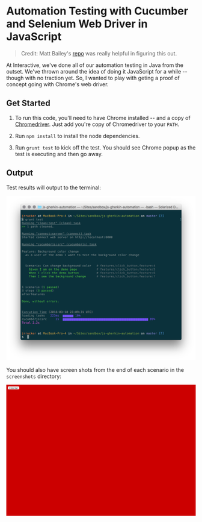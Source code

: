 # Automation Testing with Cucumber and Selenium Web Driver in JavaScript

> Credit: Matt Bailey's [repo](https://github.com/Matt-B/cucumber-js-selenium-webdriver-example) was really helpful in figuring this out.

At Interactive, we've done all of our automation testing in Java from the outset. We've thrown around the idea of doing it JavaScript for a while -- though with no traction yet. So, I wanted to play with geting a proof of concept going with Chrome's web driver.


## Get Started

1. To run this code, you'll need to have Chrome installed -- and a copy of [Chromedriver](http://chromedriver.storage.googleapis.com/index.html). Just add you're copy of Chromedriver to your `PATH`.

2. Run `npm install` to install the node dependencies.

3. Run `grunt test` to kick off the test. You should see Chrome popup as the test is executing and then go away.

## Output

Test results will output to the terminal:

![Test Results](assets/terminal.png)

You should also have screen shots from the end of each scenario in the `screenshots` directory:

![Test Scenario Screenshot](assets/screenshot.png)
